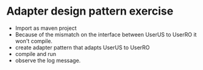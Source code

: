 # Adapter design pattern exercise

- Import as maven project
- Because of the mismatch on the interface between UserUS to UserRO it won't compile.
- create adapter pattern that adapts UserUS to UserRO
- compile and run
- observe the log message.